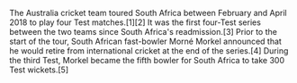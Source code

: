 The Australia cricket team toured South Africa between February and April 2018 to play four Test matches.[1][2] It was the first four-Test series between the two teams since South Africa's readmission.[3] Prior to the start of the tour, South African fast-bowler Morné Morkel announced that he would retire from international cricket at the end of the series.[4] During the third Test, Morkel became the fifth bowler for South Africa to take 300 Test wickets.[5]
